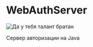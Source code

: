 # WebAuthServer
![Да у тебя талант братан](https://2ch.hk/b/src/163361457/15085740232670.jpg)

Сервер авторизации на Java
